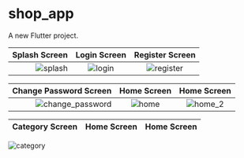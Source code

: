 # shop_app

A new Flutter project.

|  Splash Screen         |   Login Screen             |  Register Screen              
------------------------:|:-------------------------:|:-------------------------:
![splash](https://user-images.githubusercontent.com/76426940/230227977-bf05b552-b674-4782-b2c5-9cca9c522ba5.jpeg)|![login](https://user-images.githubusercontent.com/76426940/230228070-69814509-26b5-4dc4-a16f-5ca94dc49c96.jpeg)|![register](https://user-images.githubusercontent.com/76426940/230228198-47f58e5a-8769-4bf8-b3ff-dea5f0e3db5b.jpeg)

|Change Password Screen           |   Home Screen         |  Home Screen     
------------------------:|:-------------------------:|:-------------------------:
![change_password](https://user-images.githubusercontent.com/76426940/230228354-603ae1b0-24a9-4b18-bfb8-6860d15eb741.jpeg)|![home](https://user-images.githubusercontent.com/76426940/236821051-1981fd65-1245-4a53-8968-3e1fd19711d9.jpeg)|![home_2](https://user-images.githubusercontent.com/76426940/236821250-352554cf-c3d9-4703-b030-f9e4d6cbc101.jpeg)

|Category Screen         |   Home Screen             |  Home Screen     
------------------------:|:-------------------------:|:-------------------------:
![category](https://user-images.githubusercontent.com/76426940/236821516-6f1ff4e0-8df1-4db8-842c-620b31cb072e.jpeg)
